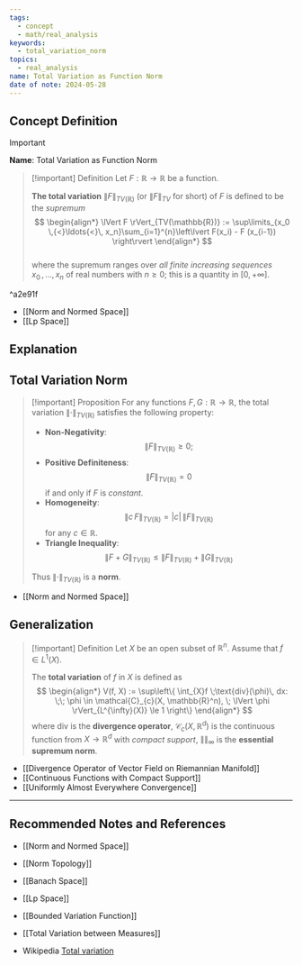 ```yaml
---
tags:
  - concept
  - math/real_analysis
keywords:
  - total_variation_norm
topics:
  - real_analysis
name: Total Variation as Function Norm
date of note: 2024-05-28
---
```


## Concept Definition

>[!important]
>**Name**: Total Variation as Function Norm

>[!important] Definition
>Let $F : \mathbb{R} \rightarrow \mathbb{R}$  be a function. 
>
>**The total variation** $\lVert F \rVert_{TV(\mathbb{R})}$ (or $\lVert F \rVert_{TV}$ for short) of $F$ is defined to be the *supremum*
>$$
> \begin{align*}
> \lVert F \rVert_{TV(\mathbb{R})} := \sup\limits_{x_0 \,{<}\ldots{<}\, x_n}\sum_{i=1}^{n}\left\lvert F(x_i) - F (x_{i-1}) \right\rvert
> \end{align*}
>$$  
>where the supremum ranges over *all finite increasing sequences* $x_0  \,{,}\ldots{,}\, x_n$ of real numbers with $n \ge 0$; this is a quantity in $[0, +\infty]$. 
>

^a2e91f

- [[Norm and Normed Space]]
- [[Lp Space]]

## Explanation


## Total Variation Norm

>[!important] Proposition
>For any functions $F, G: \mathbb{R} \rightarrow \mathbb{R}$, the total variation $\lVert \cdot \rVert_{TV(\mathbb{R})}$ satisfies the following property:
>- **Non-Negativity**: $$\lVert F \rVert_{TV(\mathbb{R})} \ge 0;$$
>- **Positive Definiteness**: $$\lVert F \rVert_{TV(\mathbb{R})} = 0$$ if and only if $F$ is *constant*.
>- **Homogeneity**: $$\lVert c\,F \rVert_{TV(\mathbb{R})} =|c|\,\lVert F \rVert_{TV(\mathbb{R})}$$ for any $c \in \mathbb{R}$.
>- **Triangle Inequality**: $$\lVert F + G\rVert_{TV(\mathbb{R})} \le \lVert F \rVert_{TV(\mathbb{R})} + \lVert G \rVert_{TV(\mathbb{R})}$$
>
>Thus $\lVert \cdot \rVert_{TV(\mathbb{R})}$ is a **norm**.

- [[Norm and Normed Space]]

## Generalization

>[!important] Definition
>Let $X$ be an open subset of $\mathbb{R}^n$. Assume that $f \in L^1(X)$. 
>
>The **total variation** of $f$ in $X$ is defined as 
>$$
>\begin{align*}
> V(f, X) := \sup\left\{ \int_{X}f \;\text{div}(\phi)\, dx: \;\; \phi \in \mathcal{C}_{c}(X, \mathbb{R}^n), \; \lVert \phi \rVert_{L^{\infty}(X)} \le 1  \right\} 
\end{align*}
>$$
>where $\text{div}$ is the **divergence operator**, $\mathcal{C}_{c}(X, \mathbb{R}^d)$ is the continuous function from $X \to \mathbb{R}^d$ with *compact support*, $\lVert  \rVert_{\infty}$ is the **essential supremum norm**.

- [[Divergence Operator of Vector Field on Riemannian Manifold]]
- [[Continuous Functions with Compact Support]]
- [[Uniformly Almost Everywhere Convergence]]



-----------
##  Recommended Notes and References

- [[Norm and Normed Space]]
- [[Norm Topology]]
- [[Banach Space]]
- [[Lp Space]]

- [[Bounded Variation Function]]

- [[Total Variation between Measures]]

- Wikipedia [Total variation](https://en.wikipedia.org/wiki/Total_variation)